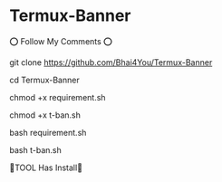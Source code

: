 # Termux-Banner
⭕️ Follow My Comments ⭕️


git clone https://github.com/Bhai4You/Termux-Banner

cd Termux-Banner

chmod +x requirement.sh

chmod +x t-ban.sh

bash requirement.sh

bash t-ban.sh

🔱TOOL Has Install🔱
